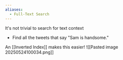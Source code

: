 ```yaml
---
aliases:
  - Full-Text Search
---
```

It's not trivial to search for text context
- Find all the tweets that say "Sam is handsome."

An [[Inverted Index]] makes this easier!
![[Pasted image 20250524100034.png]]




